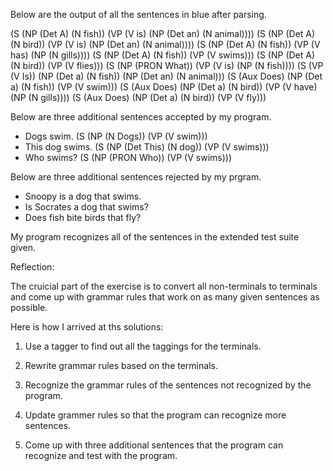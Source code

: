 Below are the output of all the sentences in blue after parsing.

(S (NP (Det A) (N fish)) (VP (V is) (NP (Det an) (N animal))))
(S (NP (Det A) (N bird)) (VP (V is) (NP (Det an) (N animal))))
(S (NP (Det A) (N fish)) (VP (V has) (NP (N gills))))
(S (NP (Det A) (N fish)) (VP (V swims)))
(S (NP (Det A) (N bird)) (VP (V flies)))
(S (NP (PRON What)) (VP (V is) (NP (N fish))))
(S (VP (V Is)) (NP (Det a) (N fish)) (NP (Det an) (N animal)))
(S (Aux Does) (NP (Det a) (N fish)) (VP (V swim)))
(S (Aux Does) (NP (Det a) (N bird)) (VP (V have) (NP (N gills))))
(S (Aux Does) (NP (Det a) (N bird)) (VP (V fly)))

Below are three additional sentences accepted by my program.

* Dogs swim.
(S (NP (N Dogs)) (VP (V swim)))
* This dog swims.
(S (NP (Det This) (N dog)) (VP (V swims)))
* Who swims?
(S (NP (PRON Who)) (VP (V swims)))

Below are three additional sentences rejected by my prgram.

* Snoopy is a dog that swims.
* Is Socrates a dog that swims?
* Does fish bite birds that fly?

My program recognizes all of the sentences in the extended test suite given.

Reflection:

The cruicial part of the exercise is to convert all non-terminals to terminals and come up with grammar rules that work on as many given sentences as possible.

Here is how I arrived at ths solutions:

1. Use a tagger to find out all the taggings for the terminals.

2. Rewrite grammar rules based on the terminals.

3. Recognize the grammar rules of the sentences not recognized by the program.

4. Update grammer rules so that the program can recognize more sentences.

5. Come up with three additional sentences that the program can recognize and test with the program.